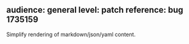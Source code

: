 audience: general
level: patch
reference: bug 1735159
---
Simplify rendering of markdown/json/yaml content.

